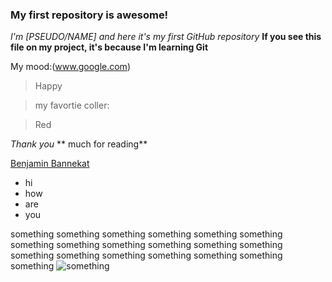 ### My first repository is awesome!

_I'm [PSEUDO/NAME] and here it's my first GitHub repository_
**If you see this file on my project, it's because I'm learning Git**

My mood:(www.google.com)

> Happy

> my favortie coller:

> Red

_Thank you_ ** much for reading**

[Benjamin Bannekat](https://octodex.github.com/images/bannekat.png)

* hi
* how
* are
* you

something something something something something something something something something something something something something something something something something something something ![something](https://www.google.com/url?sa=i&url=https%3A%2F%2Fwww.goodhousekeeping.com%2Flife%2Fpets%2Fg4531%2Fcutest-dog-breeds%2F&psig=AOvVaw2KzAYVi3QiEg0lhIWDopr6&ust=1675456796856000&source=images&cd=vfe&ved=0CA8QjRxqFwoTCNCeq4vZ9_wCFQAAAAAdAAAAABAE)
